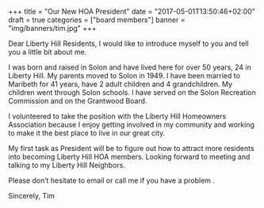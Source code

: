 +++
title = "Our New HOA President"
date = "2017-05-01T13:50:46+02:00"
draft = true
categories = ["board members"]
banner = "img/banners/tim.jpg"
+++

Dear Liberty Hill Residents,
I would like to introduce myself to you and tell you a little bit about me.

I was born and raised in Solon and have lived here for over 50 years, 24 in
Liberty Hill. My parents moved to Solon in 1949. I have been married to
Maribeth for 41 years, have 2 adult children and 4 grandchildren. My children
went through Solon schools. I have served on the Solon Recreation Commission
and on the Grantwood Board.

I volunteered to take the position with the Liberty
Hill Homeowners Association because I enjoy getting involved in my community
and working to make it the best place to live in our great city.

My first task as President will be to figure out how to attract more residents
into becoming Liberty Hill HOA members. Looking forward to meeting and talking
to my Liberty Hill Neighbors.

Please don’t hesitate to email or call me if you have a problem .

Sincerely, Tim
